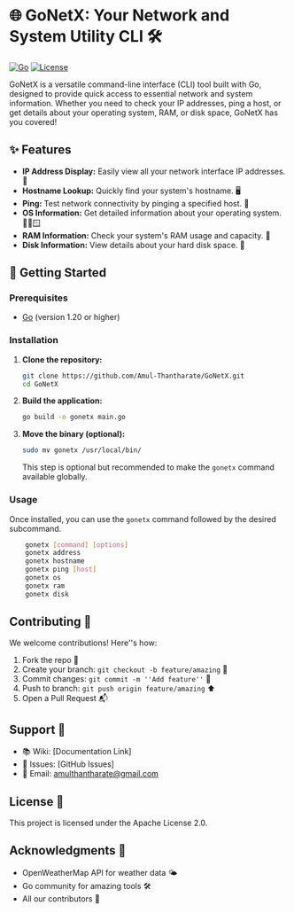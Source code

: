 # 🌐 GoNetX: Your Network and System Utility CLI 🛠️

[![Go](https://img.shields.io/badge/Go-1.20%2B-blue.svg)](https://golang.org/)
[![License](https://img.shields.io/badge/License-MIT-green.svg)](LICENSE)

GoNetX is a versatile command-line interface (CLI) tool built with Go, designed to provide quick access to essential network and system information. Whether you need to check your IP addresses, ping a host, or get details about your operating system, RAM, or disk space, GoNetX has you covered!

## ✨ Features

-   **IP Address Display:** Easily view all your network interface IP addresses. 📡
-   **Hostname Lookup:** Quickly find your system's hostname. 🖥️
-   **Ping:** Test network connectivity by pinging a specified host. 🏓
-   **OS Information:** Get detailed information about your operating system. 🐧🍎🪟
-   **RAM Information:** Check your system's RAM usage and capacity. 🧠
-   **Disk Information:** View details about your hard disk space. 💾

## 🚀 Getting Started

### Prerequisites

-   [Go](https://golang.org/dl/) (version 1.20 or higher)

### Installation

1.  **Clone the repository:**

    ```bash
    git clone https://github.com/Amul-Thantharate/GoNetX.git 
    cd GoNetX
    ```

2.  **Build the application:**

    ```bash
    go build -o gonetx main.go
    ```

3.  **Move the binary (optional):**

    ```bash
    sudo mv gonetx /usr/local/bin/
    ```

    This step is optional but recommended to make the `gonetx` command available globally.

### Usage

Once installed, you can use the `gonetx` command followed by the desired subcommand.

```bash
    gonetx [command] [options]
    gonetx address
    gonetx hostname
    gonetx ping [host]
    gonetx os
    gonetx ram
    gonetx disk
```

## Contributing 🤝

We welcome contributions! Here''s how:

1. Fork the repo 🍴
2. Create your branch: `git checkout -b feature/amazing` 🌱
3. Commit changes: `git commit -m ''Add feature''` 💫
4. Push to branch: `git push origin feature/amazing` ⬆️
5. Open a Pull Request 📬

## Support 💪

- 📚 Wiki: [Documentation Link]
- 🐛 Issues: [GitHub Issues]
- 📧 Email: amulthantharate@gmail.com

## License 📄

This project is licensed under the Apache License 2.0.

## Acknowledgments 🙏

- OpenWeatherMap API for weather data 🌤️
- Go community for amazing tools 🛠️
- All our contributors 👥
